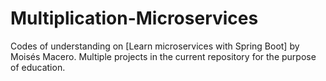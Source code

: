# Multiplication-Microservices

Codes of understanding on [Learn microservices with Spring Boot] by Moisés Macero.
Multiple projects in the current repository for the purpose of education. 
